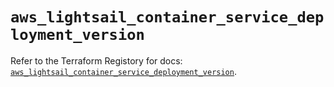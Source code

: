 # `aws_lightsail_container_service_deployment_version`

Refer to the Terraform Registory for docs: [`aws_lightsail_container_service_deployment_version`](https://www.terraform.io/docs/providers/aws/r/lightsail_container_service_deployment_version).
